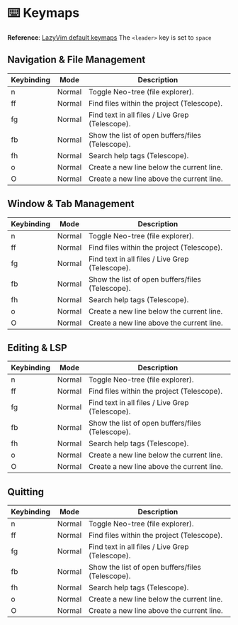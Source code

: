 # ⌨️ Keymaps
**Reference**: [LazyVim default keymaps](https://www.lazyvim.org/keymaps) 
The `<leader>` key is set to `space`


## Navigation & File Management
 | Keybinding | Mode   | Description                                      |
|------------|--------|--------------------------------------------------|
| <leader>n  | Normal | Toggle Neo-tree (file explorer).                 |
| <leader>ff | Normal | Find files within the project (Telescope).       |
| <leader>fg | Normal | Find text in all files / Live Grep (Telescope).  |
| <leader>fb | Normal | Show the list of open buffers/files (Telescope). |
| <leader>fh | Normal | Search help tags (Telescope).                    |
| <leader>o  | Normal | Create a new line below the current line.        |
| <leader>O  | Normal | Create a new line above the current line.        |

## Window & Tab Management
| Keybinding | Mode   | Description                                      |
|------------|--------|--------------------------------------------------|
| <leader>n  | Normal | Toggle Neo-tree (file explorer).                 |
| <leader>ff | Normal | Find files within the project (Telescope).       |
| <leader>fg | Normal | Find text in all files / Live Grep (Telescope).  |
| <leader>fb | Normal | Show the list of open buffers/files (Telescope). |
| <leader>fh | Normal | Search help tags (Telescope).                    |
| <leader>o  | Normal | Create a new line below the current line.        |
| <leader>O  | Normal | Create a new line above the current line.        |

## Editing & LSP
| Keybinding | Mode   | Description                                      |
|------------|--------|--------------------------------------------------|
| <leader>n  | Normal | Toggle Neo-tree (file explorer).                 |
| <leader>ff | Normal | Find files within the project (Telescope).       |
| <leader>fg | Normal | Find text in all files / Live Grep (Telescope).  |
| <leader>fb | Normal | Show the list of open buffers/files (Telescope). |
| <leader>fh | Normal | Search help tags (Telescope).                    |
| <leader>o  | Normal | Create a new line below the current line.        |
| <leader>O  | Normal | Create a new line above the current line.        |

## Quitting
| Keybinding | Mode   | Description                                      |
|------------|--------|--------------------------------------------------|
| <leader>n  | Normal | Toggle Neo-tree (file explorer).                 |
| <leader>ff | Normal | Find files within the project (Telescope).       |
| <leader>fg | Normal | Find text in all files / Live Grep (Telescope).  |
| <leader>fb | Normal | Show the list of open buffers/files (Telescope). |
| <leader>fh | Normal | Search help tags (Telescope).                    |
| <leader>o  | Normal | Create a new line below the current line.        |
| <leader>O  | Normal | Create a new line above the current line.        |
